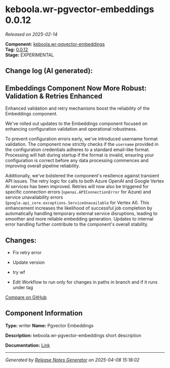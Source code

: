 #  keboola.wr-pgvector-embeddings 0.0.12

_Released on 2025-02-14_

**Component:** [keboola.wr-pgvector-embeddings](https://github.com/keboola/component-embeddings-v2)  
**Tag:** [0.0.12](https://github.com/keboola/component-embeddings-v2/releases/tag/0.0.12)  
**Stage:** EXPERIMENTAL


## Change log (AI generated):
## Embeddings Component Now More Robust: Validation & Retries Enhanced
Enhanced validation and retry mechanisms boost the reliability of the Embeddings component.

We've rolled out updates to the Embeddings component focused on enhancing configuration validation and operational robustness.

To prevent configuration errors early, we've introduced username format validation. The component now strictly checks if the `username` provided in the configuration credentials adheres to a standard email-like format. Processing will halt during startup if the format is invalid, ensuring your configuration is correct before any data processing commences and improving overall pipeline reliability.

Additionally, we've bolstered the component's resilience against transient API issues. The retry logic for calls to both Azure OpenAI and Google Vertex AI services has been improved. Retries will now also be triggered for specific connection errors (`openai.APIConnectionError` for Azure) and service unavailability errors (`google.api_core.exceptions.ServiceUnavailable` for Vertex AI). This enhancement increases the likelihood of successful job completion by automatically handling temporary external service disruptions, leading to smoother and more reliable embedding generation. Updates to internal error handling further contribute to the component's overall stability.



## Changes:



- Fix retry error 




- Update version 




- try wf 




- Edit Workflow to run only for changes in paths in branch and if it runs under tag 



[Compare on GitHub](https://github.com/keboola/component-embeddings-v2/compare/0.0.11...0.0.12)



## Component Information
**Type:** writer
**Name:** Pgvector Embeddings

**Description:** keboola.wr-pgvector-embeddings short description


**Documentation:** [Link](https://github.com/keboola/component-embeddings-v2/blob/master/README.md)



---
_Generated by [Release Notes Generator](https://github.com/keboola/release-notes-generator)
on 2025-04-08 15:18:02_